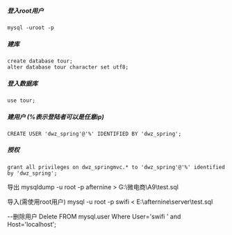 ##### 登入root用户
    mysql -uroot -p
 
##### 建库
    create database tour;
    alter database tour character set utf8;
 
##### 登入数据库
    use tour;
 
##### 建用户 (%表示登陆者可以是任意ip)
    CREATE USER 'dwz_spring'@'%' IDENTIFIED BY 'dwz_spring';
 
##### 授权
    grant all privileges on dwz_springmvc.* to 'dwz_spring'@'%' identified by 'dwz_spring';
 
导出
mysqldump -u root -p afternine > G:\微电商\A9\test.sql
 
导入(需使用root用户)
mysql -u root -p swifi < E:\afternine\server\test.sql


--删除用户
Delete FROM mysql.user Where User='swifi ' and Host='localhost';